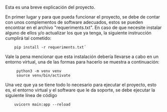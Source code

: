 Esta es una breve explicación del proyecto.

En primer lugar y para que pueda funcionar el proyecto, se debe de contar con 
unos complementos de software adecuados, estos se pueden encontrar en el archivo
"requeriments.txt". En caso de que necesite instalar alguno de ellos y/o actualizar
los que ya tenga, la siguiente instrucción cumplirá tal cometido:

        pip install -r requeriments.txt´

Vale la pena mencionar que esta instalación debería llevarse a cabo en un entorno
virtual, una de las formas para hacerlo se muestra a continuación:
    
         python3 -m venv venv
         source venv/bin/activate
         
Una vez que ya se tiene todo lo necesario para ejecutar el proyecto, esto es,
el entorno virtual y el software que le da soporte, se debe ejecutar la siguiente 
línea de código

        uvicorn main:app --reload